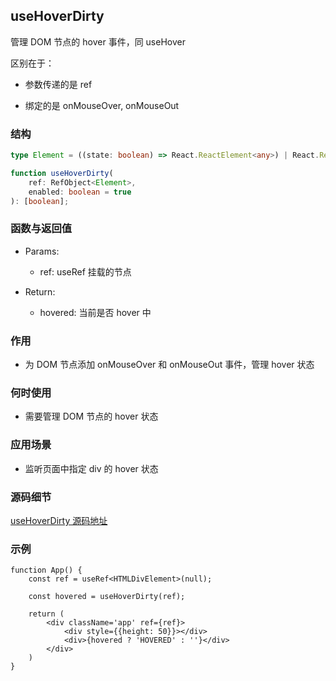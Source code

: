 ## useHoverDirty

管理 DOM 节点的 hover 事件，同 useHover

区别在于：

- 参数传递的是 ref

- 绑定的是 onMouseOver, onMouseOut

### 结构

```ts
type Element = ((state: boolean) => React.ReactElement<any>) | React.ReactElement<any>;

function useHoverDirty(
    ref: RefObject<Element>,
    enabled: boolean = true
): [boolean];
```

### 函数与返回值

- Params:

    - ref: useRef 挂载的节点

- Return:

    - hovered: 当前是否 hover 中

### 作用

- 为 DOM 节点添加 onMouseOver 和 onMouseOut 事件，管理 hover 状态

### 何时使用

- 需要管理 DOM 节点的 hover 状态

### 应用场景

- 监听页面中指定 div 的 hover 状态

### 源码细节

[useHoverDirty 源码地址](https://github.com/streamich/react-use/blob/master/src/useHoverDirty.ts)

### 示例

```tsx
function App() {
    const ref = useRef<HTMLDivElement>(null);

    const hovered = useHoverDirty(ref);

    return (
        <div className='app' ref={ref}>
            <div style={{height: 50}}></div>
            <div>{hovered ? 'HOVERED' : ''}</div>
        </div>
    )
}
```

